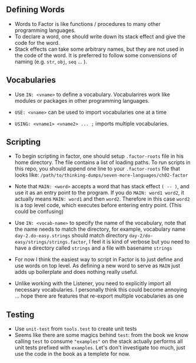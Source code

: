## Defining Words

* Words to Factor is like functions / procedures to many other programming languages.
* To declare a word, one should write down its stack effect and give the code for the word.
* Stack effects can take some arbitrary names, but they are not used in the code of the word.
It is preferred to follow some convensions of naming (e.g. `str`, `obj`, `seq` ... ).

## Vocabularies

* Use `IN: <vname>` to define a vocabulary. Vocabularires work like modules or packages in
other programming languages.

* `USE: <vname>` can be used to import vocabularies one at a time
* `USING: <vname1> <vname2> ... ;` imports multiple vocabularies.

## Scripting

* To begin scripting in factor, one should setup `.factor-roots` file in his home directory.
  The file contains a list of loading paths.
  To run scripts in this repo, you should append one line to your `.factor-roots` file that
  looks like: `/path/to/thinking-dumps/seven-more-languages/ch02-factor`

* Note that `MAIN: <word>` accepts a word that has stack effect `( -- )`,
  and use it as an entry point to the program. If you do `MAIN: word1 word2`,
  it actually means `MAIN: word1` and then `word2`.
  Therefore in this case `word2` is a top level code, which executes before entering entry
  point. (This could be confusing)

* Use `IN: <vocab-name>` to specify the name of the vocabulary, note that the name needs to match
  the directory, for example, vocabulary name `day-2.do-easy.strings` should match directory
  `day-2/do-easy/strings/strings.factor`, I feel it is kind of verbose but you need to have a directory
  called `strings` and a file with basename `strings`

* For now I think the easiest way to script in Factor is to just define and use words on top level.
  As defining a new word to serve as `MAIN` just adds up boilerplate and does nothing really useful.

* Unlike working with the Listener, you need to explicitly import all necessary vocabularies.
  I personally think this could become annoying ... hope there are features that re-export multiple
  vocabularies as one

## Testing

* Use `unit-test` from `tools.test` to create unit tests
* Seems like there are some magics behind `test`: from the book we know calling `test` to
  consume `"examples"` on the stack actually performs all unit tests prefixed with `examples`.
  Let's don't investigate too much, just use the code in the book as a templete for now.
